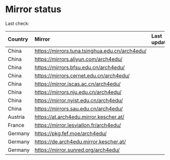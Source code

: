 <script src="./time.js"></script>
# Mirror status
Last check: <script type="text/javascript">localize(1742215706.5610995);</script>

|Country|Mirror|Last update|
|:------|:-----|:----------|
|China|https://mirrors.tuna.tsinghua.edu.cn/arch4edu/|<script type="text/javascript">localize(1742193971);</script>|
|China|https://mirrors.aliyun.com/arch4edu/|<script type="text/javascript">localize(1742193971);</script>|
|China|https://mirrors.bfsu.edu.cn/arch4edu/|<script type="text/javascript">localize(1742150486);</script>|
|China|https://mirrors.cernet.edu.cn/arch4edu/|<script type="text/javascript">localize(1742193971);</script>|
|China|https://mirror.iscas.ac.cn/arch4edu/|<script type="text/javascript">localize(1742193971);</script>|
|China|https://mirrors.nju.edu.cn/arch4edu/|<script type="text/javascript">localize(1742107086);</script>|
|China|https://mirror.nyist.edu.cn/arch4edu/|<script type="text/javascript">localize(1742193971);</script>|
|China|https://mirrors.sau.edu.cn/arch4edu/|<script type="text/javascript">localize(1731653531);</script>|
|Austria|https://at.arch4edu.mirror.kescher.at/|<script type="text/javascript">localize(1742193971);</script>|
|France|https://mirror.lesviallon.fr/arch4edu/|<script type="text/javascript">localize(1742193971);</script>|
|Germany|https://pkg.fef.moe/arch4edu/|<script type="text/javascript">localize(1742193971);</script>|
|Germany|https://de.arch4edu.mirror.kescher.at/|<script type="text/javascript">localize(1742193971);</script>|
|Germany|https://mirror.sunred.org/arch4edu/|<script type="text/javascript">localize(1742193971);</script>|

<script src="./tablefilter/tablefilter.js"></script>
<script src="./table.js"></script>